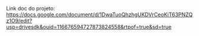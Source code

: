 Link doc do projeto: https://docs.google.com/document/d/1DwaTuoQhzhgUKDVrCeoKiT63PNZQz1O9/edit?usp=drivesdk&ouid=116676594727873824558&rtpof=true&sd=true
